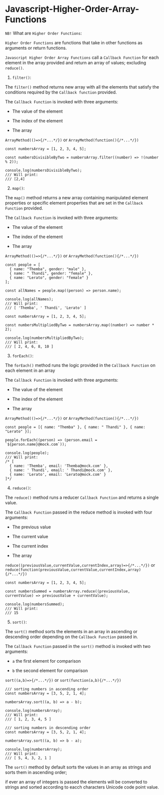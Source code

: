 # Javascript-Higher-Order-Array-Functions

`NB!` What are `Higher Order Functions`:

`Higher Order Functions` are functions that take in other functions as arguments or return functions.

`Javascript Higher Order Array Functions` call a `Callback Function` for each element in the array provided and return an array of values;
excluding `reduce()`.

1. `filter()`:

The `filter()` method returns new array with all the elements that satisfy the conditions required by the `Callback function` provided.

The `Callback Function` is invoked with three arguments:

* The value of the element

* The index of the element

* The array

`ArrayMethod(()=>{/*...*/})` or `ArrayMethod(function(){/*...*/})`

```
const numbersArray = [1, 2, 3, 4, 5];

const numbersDivisibleByTwo = numbersArray.filter((number) => !(number % 2));

console.log(numbersDivisibleByTwo);
/// Will print:
/// [2,4]
```

2. `map()`:

The `map()` method returns a new array containing manipulated element properties or specific element properties that are set in the `Callback Function` provided.

The `Callback Function` is invoked with three arguments:

* The value of the element

* The index of the element

* The array

`ArrayMethod(()=>{/*...*/})` or `ArrayMethod(function(){/*...*/})`

```
const people = [
  { name: "Themba", gender: "male" },
  { name: " Thandi", gender: "female" },
  { name: "Lerato", gender: "female" }
];

const allNames = people.map((person) => person.name);

console.log(allNames);
/// Will print:
/// [ 'Themba', ' Thandi', 'Lerato' ]
```

```
const numbersArray = [1, 2, 3, 4, 5];

const numbersMultipliedByTwo = numbersArray.map((number) => number * 2);

console.log(numbersMultipliedByTwo);
/// Will print:
/// [ 2, 4, 6, 8, 10 ]
```

3. `forEach()`:

The `forEach()` method runs the logic provided in the `Callback Function` on each element in an array

The `Callback Function` is invoked with three arguments:

* The value of the element

* The index of the element

* The array

`ArrayMethod(()=>{/*...*/})` or `ArrayMethod(function(){/*...*/})`

```
const people = [{ name: "Themba" }, { name: " Thandi" }, { name: "Lerato" }];

people.forEach((person) => (person.email = `${person.name}@mock.com`));

console.log(people);
/// Will print:
/* [
  { name: 'Themba', email: 'Themba@mock.com' },
  { name: ' Thandi', email: ' Thandi@mock.com' },
  { name: 'Lerato', email: 'Lerato@mock.com' }
]*/
```

4. `reduce()`:

The `reduce()` method runs a reducer `Callback Function` and returns a single value.

The `Callback Function` passed in the reduce method is invoked with four arguments:

* The previous value

* The current value

* The current index

* The array

`reduce((previousValue,currentValue,currentIndex,array)=>{/*...*/})` or `reduce(function(previousValue,currentValue,currentIndex,array){/*...*/})`

```
const numbersArray = [1, 2, 3, 4, 5];

const numbersSummed = numbersArray.reduce((previousValue, currentValue) => previousValue + currentValue);

console.log(numbersSummed);
/// Will print:
/// 15
```

5. `sort()`:

The `sort()` method sorts the elements in an array in ascending or descending order depending on the `Callback Function` passed in.

The `Callback Function` passed in the `sort()` method is invoked with two arguments:

* `a` the first element for comparison

* `b` the second element for comparison

`sort((a,b)=>{/*...*/})` or `sort(function(a,b){/*...*/})`

```
/// sorting numbers in ascending order
const numbersArray = [3, 5, 2, 1, 4];

numbersArray.sort((a, b) => a - b);

console.log(numbersArray);
/// Will print:
/// [ 1, 2, 3, 4, 5 ]
```

```
/// sorting numbers in descending order
const numbersArray = [3, 5, 2, 1, 4];

numbersArray.sort((a, b) => b - a);

console.log(numbersArray);
/// Will print:
/// [ 5, 4, 3, 2, 1 ]
```

The `sort()` method by default sorts the values in an array as strings and sorts them in ascending order;

if ever an array of integers is passed the elements will be converted to strings and sorted according to eacch characters Unicode code point value.
